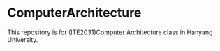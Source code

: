 # ComputerArchitecture
This repository is for (ITE2031)Computer Architecture class in Hanyang University.
